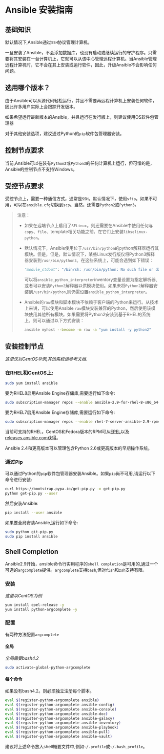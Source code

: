 # Ansible 安装指南

## 基础知识

默认情况下,Ansible通过`SSH`协议管理计算机。

一旦安装了Ansible，不会添加数据库，也没有启动或继续运行的守护程序。只需要将其安装在一台计算机上，它就可以从该中心管理远程计算机。当Ansible管理远程计算机时，它不会在其上安装或运行软件，因此，升级Ansible不会影响任何问题。



## 选用哪个版本？

由于Ansible可以从源代码轻松运行，并且不需要再远程计算机上安装任何软件，因此许多用户实际上会跟踪开发版本。

如果希望运行最新版本的Ansible，并且运行在发行版上，则建议使用OS软件包管理器

对于其他安装选项，建议通过Python的`pip`软件包管理器安装。

## 控制节点要求

当前,Ansible可以在装有`Python2`或`Python3`的任何计算机上运行，但可惜的是，Ansible的控制节点不支持Windows。

## 受控节点要求

受控节点上，需要一种通信方式，通常是`SSH`。默认情况下，使用`sftp`。如果不可用，可以在`ansible.cfg`切换到`scp`。当然，还需要`Python2`或`Python3`。

> 注意：
>
> - 如果在远端节点上启用了`SELinux`，则还需要在Ansible中使用任何与`copy`、`file`、template相关功能之前，在它们上安装`libselinux-python`。
>
> - 默认情况下，Ansible使用位于`/usr/bin/python`的python解释器运行其模块。但是，但是，默认情况下，某些Linux发行版仅将Python3解释器安装到`/usr/bin/python3`。在这些系统上，可能会遇到如下错误：
>
>   ```python
>   "module_stdout": "/bin/sh: /usr/bin/python: No such file or directory\r\n"
>   ```
>
>   可以将`ansible_python_interpreter`inventory变量设置为指定解析器,或者可以安装`Python2`解释器以供模块使用。如果未将`Python2`解释器安装到`/usr/bin/python`,则仍需设置`ansible_python_interpreter`。
>
> - Ansible的`raw`模块和脚本模块不依赖于客户端的Python来运行。从技术上来讲，可以使用Ansible `raw`模块安装兼容的Python，然后使用该模块使用其他所有模块。如果需要将Python2安装到基于RHEL的系统上，则可以通过以下方式安装：
>
>   ```bash
>   ansible myhost --become -m raw -a "yum install -y python2"
>   ```



## 安装控制节点

*这里仅以CentOS举例,其他系统请参考文档.*

### 在RHEL和CentOS上:

```bash
sudo yum install ansible 
```

要为RHEL8启用Ansible Engine存储库,需要运行如下命令:

```bash
sudo subscription-manager repos --enable ansible-2.9-for-rhel-8-x86_64-rpms
```

要为RHEL7启用Ansible Engine存储库,需要运行如下命令:

```bash
sudo subscription-manager repos --enable rhel-7-server-ansible-2.9-rpms
```

当前可支持的RHEL，CentOS和Fedora版本的RPM可从[EPEL](https://fedoraproject.org/wiki/EPEL)以及[releases.ansible.com获得](https://releases.ansible.com/ansible/rpm)。

Ansible 2.4和更高版本可以管理包含Python 2.6或更高版本的早期操作系统。

### 通过Pip

可以通过Python的`pip`软件包管理器安装Ansible。如果`pip`尚不可用,请运行以下命令进行安装:

```bash
curl https://bootstrap.pypa.io/get-pip.py -o get-pip.py
python get-pip.py --user
```

然后安装Ansible:

```bash
pip install --user ansible
```

如果要全局安装Ansible,运行如下命令:

```bash
sudo python git-pip.py
sudo pip install ansible
```

## Shell Completion

Ansible2.9开始，ansible命令行实用程序的`shell completion`是可用的,通过一个可选的`argcomplete`提供。`argcomplete`支持`bash`,但对`fish`和`zsh`支持有限。

### 安装

*这里以CentOS为例*

```bash
yum install epel-release -y 
yum install python-argcomplete -y 
```

### 配置

有两种方法配置`argcomplete`

#### 全局

*全局需要bash4.2*

```bash
sudo activate-global-python-argcomplete
```

#### 每个命令

如果没有bash4.2。则必须独立注册每个脚本。

```bash
eval $(register-python-argcomplete ansible)
eval $(register-python-argcomplete ansible-config)
eval $(register-python-argcomplete ansible-console)
eval $(register-python-argcomplete ansible-doc)
eval $(register-python-argcomplete ansible-galaxy)
eval $(register-python-argcomplete ansible-inventory)
eval $(register-python-argcomplete ansible-playbook)
eval $(register-python-argcomplete ansible-pull)
eval $(register-python-argcomplete ansible-vault)
```

建议将上述命令放入shell概要文件中,例如`~/.profile`或`~/.bash_profile`。

